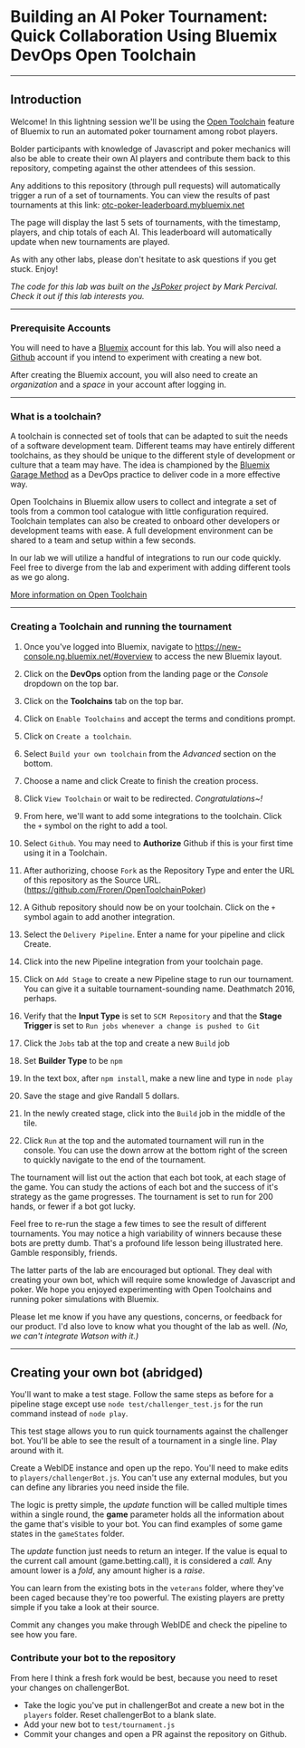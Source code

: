 # Building an AI Poker Tournament: Quick Collaboration Using Bluemix DevOps Open Toolchain
---

## Introduction
Welcome! In this lightning session we'll be using the [Open Toolchain](https://developer.ibm.com/devops-services/2016/06/16/open-toolchain-with-ibm-bluemix-devops-services/) feature of Bluemix to run an automated poker tournament among robot players.

Bolder participants with knowledge of Javascript and poker mechanics will also be able to create their own AI players and contribute them back to this repository, competing against the other attendees of this session.

Any additions to this repository (through pull requests) will automatically trigger a run of a set of tournaments. You can view the results of past tournaments at this link: [otc-poker-leaderboard.mybluemix.net](https://otc-poker-leaderboard.mybluemix.net)

The page will display the last 5 sets of tournaments, with the timestamp, players, and chip totals of each AI. This leaderboard will automatically update when new tournaments are played.

As with any other labs, please don't hesitate to ask questions if you get stuck. Enjoy!

*The code for this lab was built on the [JsPoker](https://github.com/mdp/JsPoker) project by Mark Percival. Check it out if this lab interests you.*

----

### Prerequisite Accounts

You will need to have a [Bluemix](www.bluemix.net) account for this lab. You will also need a [Github](https://github.com/) account if you intend to experiment with creating a new bot.

After creating the Bluemix account, you will also need to create an _organization_ and a _space_ in your account after logging in.

--------
### What is a toolchain?
A toolchain is connected set of tools that can be adapted to suit the needs of a software development team. Different teams may have entirely different toolchains, as they should be unique to the different style of development or culture that a team may have. The idea is championed by the [Bluemix Garage Method](https://www.ibm.com/devops/method) as a DevOps practice to deliver code in a more effective way.

Open Toolchains in Bluemix allow users to collect and integrate a set of tools from a common tool catalogue with little configuration required. Toolchain templates can also be created to onboard other developers or development teams with ease. A full development environment can be shared to a team and setup within a few seconds.

In our lab we will utilize a handful of integrations to run our code quickly. Feel free to diverge from the lab and experiment with adding different tools as we go along.

[More information on Open Toolchain](https://www.ibm.com/devops/method/category/tools)

--------

### Creating a Toolchain and running the tournament

1) Once you've logged into Bluemix, navigate to https://new-console.ng.bluemix.net/#overview to access the new Bluemix layout.

2) Click on the **DevOps** option from the landing page or the _Console_ dropdown on the top bar.

3) Click on the **Toolchains** tab on the top bar.

4) Click on `Enable Toolchains` and accept the terms and conditions prompt.

5) Click on `Create a toolchain`.

6) Select `Build your own toolchain` from the _Advanced_ section on the bottom.

7) Choose a name and click Create to finish the creation process.

8) Click `View Toolchain` or wait to be redirected. _Congratulations~!_

9) From here, we'll want to add some integrations to the toolchain. Click the `+` symbol on the right to add a tool.

10) Select `Github`. You may need to **Authorize** Github if this is your first time using it in a Toolchain.

11) After authorizing, choose `Fork` as the Repository Type and enter the URL of this repository as the Source URL. (https://github.com/Froren/OpenToolchainPoker)

12) A Github repository should now be on your toolchain. Click on the `+` symbol again to add another integration.

13) Select the `Delivery Pipeline`. Enter a name for your pipeline and click Create.

14) Click into the new Pipeline integration from your toolchain page.

15) Click on `Add Stage` to create a new Pipeline stage to run our tournament. You can give it a suitable tournament-sounding name. Deathmatch 2016, perhaps.

16) Verify that the **Input Type** is set to `SCM Repository` and that the **Stage Trigger** is set to `Run jobs whenever a change is pushed to Git`

17) Click the `Jobs` tab at the top and create a new `Build` job

18) Set **Builder Type** to be `npm`

19) In the text box, after `npm install`, make a new line and type in `node play`

20) Save the stage and give Randall 5 dollars.

21) In the newly created stage, click into the `Build` job in the middle of the tile.

22) Click `Run` at the top and the automated tournament will run in the console. You can use the down arrow at the bottom right of the screen to quickly navigate to the end of the tournament.

The tournament will list out the action that each bot took, at each stage of the game. You can study the actions of each bot and the success of it's strategy as the game progresses. The tournament is set to run for 200 hands, or fewer if a bot got lucky.

Feel free to re-run the stage a few times to see the result of different tournaments. You may notice a high variability of winners because these bots are pretty dumb. That's a profound life lesson being illustrated here. Gamble responsibly, friends.

The latter parts of the lab are encouraged but optional. They deal with creating your own bot, which will require some knowledge of Javascript and poker. We hope you enjoyed experimenting with Open Toolchains and running poker simulations with Bluemix.

Please let me know if you have any questions, concerns, or feedback for our product. I'd also love to know what you thought of the lab as well. _(No, we can't integrate Watson with it.)_

-----
## Creating your own bot (abridged)

You'll want to make a test stage. Follow the same steps as before for a pipeline stage except use `node test/challenger_test.js` for the run command instead of `node play`.

This test stage allows you to run quick tournaments against the challenger bot. You'll be able to see the result of a tournament in a single line. Play around with it.

Create a WebIDE instance and open up the repo. You'll need to make edits to `players/challengerBot.js`. You can't use any external modules, but you can define any libraries you need inside the file.

The logic is pretty simple, the *update* function will be called multiple times within a single round, the **game** parameter holds all the information about the game that's visible to your bot. You can find examples of some game states in the `gameStates` folder.

The *update* function just needs to return an integer. If the value is equal to the current call amount (game.betting.call), it is considered a *call*. Any amount lower is a *fold*, any amount higher is a *raise*.

You can learn from the existing bots in the `veterans` folder, where they've been caged because they're too powerful. The existing players are pretty simple if you take a look at their source.

Commit any changes you make through WebIDE and check the pipeline to see how you fare.

### Contribute your bot to the repository

From here I think a fresh fork would be best, because you need to reset your changes on challengerBot.
- Take the logic you've put in challengerBot and create a new bot in the `players` folder. Reset challengerBot to a blank slate.
- Add your new bot to `test/tournament.js`
- Commit your changes and open a PR against the repository on Github.

